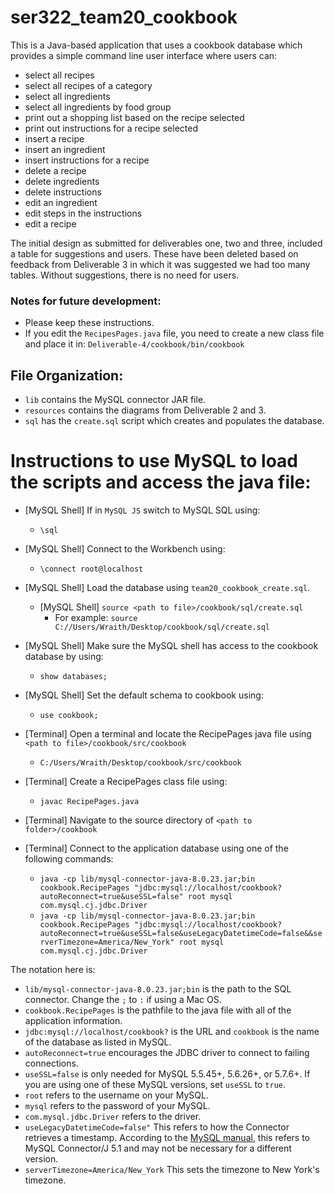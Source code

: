# ser322_team20_cookbook

This is a Java-based application that uses a cookbook database which provides a simple command line user interface where users can:
- select all recipes
- select all recipes of a category
- select all ingredients
- select all ingredients by food group
- print out a shopping list based on the recipe selected
- print out instructions for a recipe selected
- insert a recipe
- insert an ingredient
- insert instructions for a recipe
- delete a recipe
- delete ingredients
- delete instructions
- edit an ingredient
- edit steps in the instructions
- edit a recipe

The initial design as submitted for deliverables one, two and three, included a table for suggestions and users. These have been deleted based on feedback from Deliverable 3 in which it was suggested we had too many tables. Without suggestions, there is no need for users.

### Notes for future development: 
- Please keep these instructions.
- If you edit the `RecipesPages.java` file, you need to create a new class file and place it in: `Deliverable-4/cookbook/bin/cookbook`

## File Organization:

- `lib` contains the MySQL connector JAR file.
- `resources` contains the diagrams from Deliverable 2 and 3.
- `sql` has the `create.sql` script which creates and populates the database.

# Instructions to use MySQL to load the scripts and access the java file:

- [MySQL Shell] If in `MySQL JS` switch to MySQL SQL using:
  - `\sql`
- [MySQL Shell] Connect to the Workbench using:
  - `\connect root@localhost`
- [MySQL Shell] Load the database using `team20_cookbook_create.sql`. 
  - [MySQL Shell] `source <path to file>/cookbook/sql/create.sql`
    - For example: `source C://Users/Wraith/Desktop/cookbook/sql/create.sql`
- [MySQL Shell] Make sure the MySQL shell has access to the cookbook database by using:
  - `show databases;`
- [MySQL Shell] Set the default schema to cookbook using:
  - `use cookbook;`

- [Terminal] Open a terminal and locate the RecipePages java file using `<path to file>/cookbook/src/cookbook`
  - `C:/Users/Wraith/Desktop/cookbook/src/cookbook`
- [Terminal] Create a RecipePages class file using:
  - `javac RecipePages.java`
- [Terminal] Navigate to the source directory of `<path to folder>/cookbook`
- [Terminal] Connect to the application database using one of the following commands:
  - `java -cp lib/mysql-connector-java-8.0.23.jar;bin cookbook.RecipePages "jdbc:mysql://localhost/cookbook?autoReconnect=true&useSSL=false" root mysql com.mysql.cj.jdbc.Driver`
  - `java -cp lib/mysql-connector-java-8.0.23.jar;bin cookbook.RecipePages "jdbc:mysql://localhost/cookbook?autoReconnect=true&useSSL=false&useLegacyDatetimeCode=false&&serverTimezone=America/New_York" root mysql com.mysql.cj.jdbc.Driver`

The notation here is:
- `lib/mysql-connector-java-8.0.23.jar;bin` is the path to the SQL connector. Change the `;` to `:` if using a Mac OS.
- `cookbook.RecipePages` is the pathfile to the java file with all of the application information.
- `jdbc:mysql://localhost/cookbook?` is the URL and `cookbook` is the name of the database as listed in MySQL.
- `autoReconnect=true` encourages the JDBC driver to connect to failing connections. 
- `useSSL=false` is only needed for MySQL 5.5.45+, 5.6.26+, or 5.7.6+. If you are using one of these MySQL versions, set `useSSL` to `true`.
- `root` refers to the username on your MySQL.
- `mysql` refers to the password of your MySQL.
- `com.mysql.jdbc.Driver` refers to the driver.
- `useLegacyDatetimeCode=false"` This refers to how the Connector retrieves a timestamp. According to the [MySQL manual](https://dev.mysql.com/doc/connector-j/5.1/en/connector-j-usagenotes-known-issues-limitations.html), this refers to MySQL Connector/J 5.1 and may not be necessary for a different version.
- `serverTimezone=America/New_York` This sets the timezone to New York's timezone.